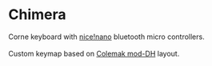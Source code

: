 # Chimera
Corne keyboard with [nice!nano](https://nicekeyboards.com/nice-nano) bluetooth micro controllers.\
\
Custom keymap based on [Colemak mod-DH](https://colemakmods.github.io/mod-dh/) layout.
